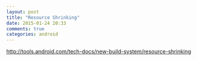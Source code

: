 ```yaml
---
layout: post
title: "Resource Shrinking"
date: 2015-01-24 20:33
comments: true
categories: android
---
```


http://tools.android.com/tech-docs/new-build-system/resource-shrinking
